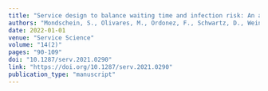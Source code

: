 ```yaml
---
title: "Service design to balance waiting time and infection risk: An application for elections during the COVID-19 pandemic"
authors: "Mondschein, S., Olivares, M., Ordonez, F., Schwartz, D., Weintraub, A., Torres-Ulloa, I., Aguayo, C. and Canessa, G."
date: 2022-01-01
venue: "Service Science"
volume: "14(2)"
pages: "90-109"
doi: "10.1287/serv.2021.0290"
link: "https://doi.org/10.1287/serv.2021.0290"
publication_type: "manuscript"
---
```


